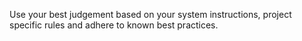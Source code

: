 Use your best judgement based on your system instructions, project specific rules and adhere to known best practices.
